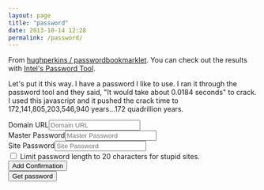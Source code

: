```yaml
---
layout: page
title: "password"
date: 2013-10-14 12:28
permalink: /password/
---
```


From [hughperkins / passwordbookmarklet](https://github.com/hughperkins/passwordbookmarklet). You can check out the results with [Intel's Password Tool](https://www-ssl.intel.com/content/www/us/en/forms/passwordwin.html).

Let's put it this way. I have a password I like to use. I ran it through the password tool and they said, "It would take about 0.0184 seconds" to crack. I used this javascript and it pushed the crack time to 172,141,805,203,546,940 years...172 quadrillion years.

<form  onsubmit="go();;return false;">
  <div class='form-group'>
    <label class="col-sm-4 control-label">Domain URL</label><input type="text" id="domain" placeholder="Domain URL" />
  </div>
  <div class='form-group'>
    <label class="col-sm-4 control-label">Master Password</label><input type="password" id="master" placeholder="Master Password" />
  </div>
  <div class='form-group'>
    <label class="col-sm-4 control-label">Site Password</label><input type='text' id='pwd' class='span3' placeholder="Site Password" />
  </div>
  <div class='checkbox'>
    <div class='col-md-offset-4'>
      <input type='checkbox' name='limiting' id='limiting' value='7734'>
      Limit password length to 20 characters for stupid sites.
    </div>
  </div>
  <div class='form-group'>
    <div class='col-md-offset-4'>
      <button id="btn_confirm" onclick="toggleconfirm();" class='btn'>Add Confirmation</button>
      <label id="confirmdiv" style="display: none;"><input type="password" id="txt_confirm" /></label>
    </div>
  </div>
  <div class='form-group'>
    <div class='col-md-offset-4'>
      <button type="submit" class='btn btn-primary'>Get password</button>
    </div>
  </div>
</form>

<script type="text/javascript">
javascript:
/* copyright Hugh Perkins 2013, and all the contributors listed below
   You can use this code under the BSD license

   This is derived from Nic Wolff's original password generator at
   http://angel.net/~nic/passwd.current.html , which was public domain at time
   of derivation

   Contains sha1 implementation with following header:
      A JavaScript implementation of the Secure Hash Algorithm, SHA-1, as defined
      in FIPS PUB 180-1
      Version 2.1 Copyright Paul Johnston 2000 - 2002.
      Other contributors: Greg Holt, Andrew Kepert, Ydnar, Lostinet
      Distributed under the BSD License
      See http://pajhome.org.uk/crypt/md5 for details.

   Modifications by Hugh Perkins:
      - changed password length to 16 + the '1a' suffix, which should be secure
        for my lifetime...
      - add 'confirm' password
*/

var b64pad  = "";
var chrsz   = 8;

function core_sha1(x, len) {
  x[len >> 5] |= 0x80 << (24 - len % 32);
  x[((len + 64 >> 9) << 4) + 15] = len;

  var w = Array(80);
  var a =  1732584193;
  var b = -271733879;
  var c = -1732584194;
  var d =  271733878;
  var e = -1009589776;

  for(var i = 0; i < x.length; i += 16) {
    var olda = a;
    var oldb = b;
    var oldc = c;
    var oldd = d;
    var olde = e;

    for(var j = 0; j < 80; j++) {
      if(j < 16) w[j] = x[i + j];
      else w[j] = rol(w[j-3] ^ w[j-8] ^ w[j-14] ^ w[j-16], 1);
      var t = safe_add(safe_add(rol(a, 5), sha1_ft(j, b, c, d)),
                       safe_add(safe_add(e, w[j]), sha1_kt(j)));
      e = d;
      d = c;
      c = rol(b, 30);
      b = a;
      a = t;
    }

    a = safe_add(a, olda);
    b = safe_add(b, oldb);
    c = safe_add(c, oldc);
    d = safe_add(d, oldd);
    e = safe_add(e, olde);
  }
  return Array(a, b, c, d, e);

}

function sha1_ft(t, b, c, d) {
  if(t < 20) return (b & c) | ((~b) & d);
  if(t < 40) return b ^ c ^ d;
  if(t < 60) return (b & c) | (b & d) | (c & d);
  return b ^ c ^ d;
}

function sha1_kt(t) {
  return (t < 20) ?  1518500249 : (t < 40) ?  1859775393 :
         (t < 60) ? -1894007588 : -899497514;
}

function safe_add(x, y) {
  var lsw = (x & 0xFFFF) + (y & 0xFFFF);
  var msw = (x >> 16) + (y >> 16) + (lsw >> 16);
  return (msw << 16) | (lsw & 0xFFFF);
}

function rol(num, cnt) {return (num << cnt) | (num >>> (32 - cnt)); }

function str2binb(str) {
  var bin = Array();
  var mask = (1 << chrsz) - 1;
  for(var i = 0; i < str.length * chrsz; i += chrsz) {
    bin[i>>5] |= (str.charCodeAt(i / chrsz) & mask) << (24 - i % 32);
  }
  return bin;
}

function binb2b64(binarray) {
  var tab = "ABCDEFGHIJKLMNOPQRSTUVWXYZabcdefghijklmnopqrstuvwxyz0123456789+/";
  var str = "";
  for(var i = 0; i < binarray.length * 4; i += 3) {
    var triplet = (((binarray[i   >> 2] >> 8 * (3 -  i   %4)) & 0xFF) << 16)
                | (((binarray[i+1 >> 2] >> 8 * (3 - (i+1)%4)) & 0xFF) << 8 )
                |  ((binarray[i+2 >> 2] >> 8 * (3 - (i+2)%4)) & 0xFF);
    for(var j = 0; j < 4; j++) {
      if(i * 8 + j * 6 > binarray.length * 32) str += b64pad;
      else str += tab.charAt((triplet >> 6*(3-j)) & 0x3F);
    }
  }
  return str;
}

function b64_sha1(s){
    var bin = str2binb(s);
    var sha1 = core_sha1(bin,s.length * chrsz);
    var result = binb2b64(sha1);
    return result;
}

function toggleconfirm() {
    var confirmdiv = document.getElementById("confirmdiv");
    var btn = document.getElementById("btn_confirm");
    if(confirmdiv.style.display == "none") {
        confirmdiv.style.display = "block";
        btn.value = "Remove confirm";
        txt_confirm.focus();
    } else {confirmdiv.style.display = "none"; btn.value = "Add Confirmation"; }
}
function getCkd(key) { return $("input:checkbox[name ='"+key+"']:checked").val(); }
function getVal(key) { return parseFloat( $("input[id^='"+key+"']").val()); }
function setVal(key,value) { $("input[id="+key+"]").val(value); }
function go() {
    var confirmdiv = document.getElementById("confirmdiv");
    if( confirmdiv.style.display != "none" ) {
        if( txt_confirm.value != master.value ) {
            alert("Passwords don't match");
            return;
        }
    }
    d = domain.value.replace(/^https?\:\/\/(?:www\.)?/,'')
    setVal('domain',d);
    var limit = isNaN(getCkd('limiting')) ? 24 : 18;

    pwd.value = b64_sha1(master.value+':'+d).substr(0,limit)+'1a'
}

</script>